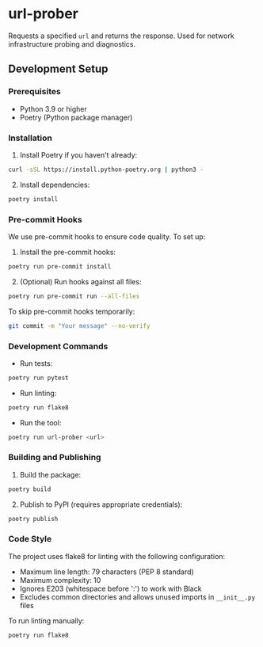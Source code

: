 # url-prober
Requests a specified `url` and returns the response. Used for network infrastructure probing and diagnostics.

## Development Setup

### Prerequisites
- Python 3.9 or higher
- Poetry (Python package manager)

### Installation

1. Install Poetry if you haven't already:
```bash
curl -sSL https://install.python-poetry.org | python3 -
```

2. Install dependencies:
```bash
poetry install
```

### Pre-commit Hooks

We use pre-commit hooks to ensure code quality. To set up:

1. Install the pre-commit hooks:
```bash
poetry run pre-commit install
```

2. (Optional) Run hooks against all files:
```bash
poetry run pre-commit run --all-files
```

To skip pre-commit hooks temporarily:
```bash
git commit -m "Your message" --no-verify
```

### Development Commands

- Run tests:
```bash
poetry run pytest
```

- Run linting:
```bash
poetry run flake8
```

- Run the tool:
```bash
poetry run url-prober <url>
```

### Building and Publishing

1. Build the package:
```bash
poetry build
```

2. Publish to PyPI (requires appropriate credentials):
```bash
poetry publish

```

### Code Style

The project uses flake8 for linting with the following configuration:
- Maximum line length: 79 characters (PEP 8 standard)
- Maximum complexity: 10
- Ignores E203 (whitespace before ':') to work with Black
- Excludes common directories and allows unused imports in `__init__.py` files

To run linting manually:
```bash
poetry run flake8
```
